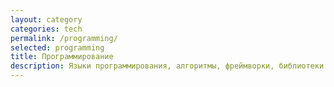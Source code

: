 ```yaml
---
layout: category
categories: tech
permalink: /programming/
selected: programming
title: Программирование
description: Языки программирования, алгоритмы, фреймворки, библиотеки и тому подобное
---
```

